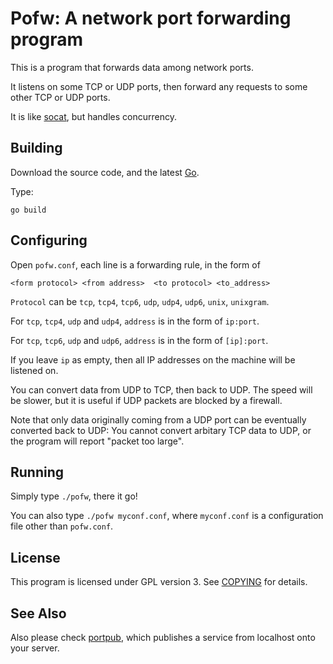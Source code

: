 Pofw: A network port forwarding program
=======================================

This is a program that forwards data among network ports.

It listens on some TCP or UDP ports, then forward any requests to some other TCP or UDP ports.

It is like [socat](http://www.dest-unreach.org/socat/), but handles concurrency.

Building
--------

Download the source code, and the latest [Go](https://golang.org/dl/).

Type:

```
go build
```

Configuring
-----------

Open `pofw.conf`, each line is a forwarding rule, in the form of

```
<form protocol> <from address>  <to protocol> <to_address>
```

`Protocol` can be `tcp`, `tcp4`, `tcp6`, `udp`, `udp4`, `udp6`, `unix`, `unixgram`.

For `tcp`, `tcp4`, `udp` and `udp4`, `address` is in the form of `ip:port`.

For `tcp`, `tcp6`, `udp` and `udp6`, `address` is in the form of `[ip]:port`.

If you leave `ip` as empty, then all IP addresses on the machine will be listened on.

You can convert data from UDP to TCP, then back to UDP. The speed will be slower, but it is useful if UDP packets are blocked by a firewall.

Note that only data originally coming from a UDP port can be eventually converted back to UDP: You cannot convert arbitary TCP data to UDP, or the program will report "packet too large".

Running
-------

Simply type `./pofw`, there it go!

You can also type `./pofw myconf.conf`, where `myconf.conf` is a configuration file other than `pofw.conf`.

License
-------

This program is licensed under GPL version 3. See [COPYING](COPYING) for details.

See Also
--------

Also please check [portpub](http://github.com/m13253/portpub), which publishes a service from localhost onto your server.
